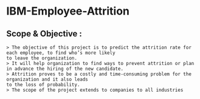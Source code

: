 # IBM-Employee-Attrition

## Scope & Objective :

 	> The objective of this project is to predict the attrition rate for each employee, to find who’s more likely 
    to leave the organization.
 	> It will help organization to find ways to prevent attrition or plan in advance the hiring of the new candidate.
 	> Attrition proves to be a costly and time-consuming problem for the organization and it also leads 
    to the loss of probability. 
 	> The scope of the project extends to companies to all industries
